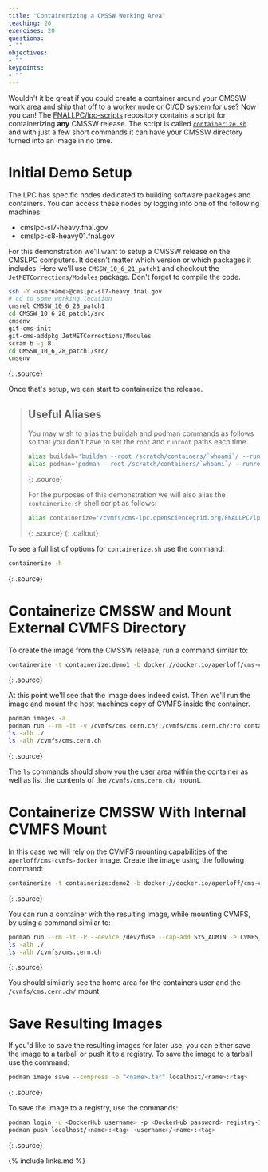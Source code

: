 ```yaml
---
title: "Containerizing a CMSSW Working Area"
teaching: 20
exercises: 20
questions:
- ""
objectives:
- ""
keypoints:
- ""
---
```


Wouldn't it be great if you could create a container around your CMSSW work area and ship that off to a worker node or CI/CD system for use? Now you can! The [FNALLPC/lpc-scripts](https://github.com/FNALLPC/lpc-scripts/) repository contains a script for containerizing **any** CMSSW release. The script is called [`containerize.sh`](https://github.com/FNALLPC/lpc-scripts/blob/master/containerize/containerize.sh) and with just a few short commands it can have your CMSSW directory turned into an image in no time.

# Initial Demo Setup

The LPC has specific nodes dedicated to building software packages and containers. You can access these nodes by logging into one of the following machines:

* cmslpc-sl7-heavy.fnal.gov
* cmslpc-c8-heavy01.fnal.gov

For this demonstration we'll want to setup a CMSSW release on the CMSLPC computers. It doesn't matter which version or which packages it includes. Here we'll use `CMSSW_10_6_21_patch1` and checkout the `JetMETCorrections/Modules` package. Don't forget to compile the code.

~~~bash
ssh -Y <username>@cmslpc-sl7-heavy.fnal.gov
# cd to some working location
cmsrel CMSSW_10_6_28_patch1
cd CMSSW_10_6_28_patch1/src
cmsenv
git-cms-init
git-cms-addpkg JetMETCorrections/Modules
scram b -j 8
cd CMSSW_10_6_28_patch1/src/
cmsenv
~~~
{: .source}

Once that's setup, we can start to containerize the release.

> ## Useful Aliases
> You may wish to alias the buildah and podman commands as follows so that you don't have to set the `root` and `runroot` paths each time.
> 
> ~~~bash
> alias buildah='buildah --root /scratch/containers/`whoami`/ --runroot /scratch/containers/`whoami`/'
> alias podman='podman --root /scratch/containers/`whoami`/ --runroot /scratch/containers/`whoami`/'
> ~~~
> {: .source}
> 
> For the purposes of this demonstration we will also alias the `containerize.sh` shell script as follows:
> 
> ~~~bash
> alias containerize='/cvmfs/cms-lpc.opensciencegrid.org/FNALLPC/lpc-scripts/containerize/containerize.sh'
> ~~~
> {: .source}
{: .callout}

To see a full list of options for `containerize.sh` use the command:

~~~bash
containerize -h
~~~
{: .source}

# Containerize CMSSW and Mount External CVMFS Directory

To create the image from the CMSSW release, run a command similar to:

~~~bash
containerize -t containerize:demo1 -b docker://docker.io/aperloff/cms-cvmfs-docker:light -C
~~~
{: .source}

At this point we'll see that the image does indeed exist. Then we'll run the image and mount the host machines copy of CVMFS inside the container.

~~~bash
podman images -a
podman run --rm -it -v /cvmfs/cms.cern.ch/:/cvmfs/cms.cern.ch/:ro containerize:demo1
ls -alh ./
ls -alh /cvmfs/cms.cern.ch
~~~
{: .source}

The `ls` commands should show you the user area within the container as well as list the contents of the `/cvmfs/cms.cern.ch/` mount.

# Containerize CMSSW With Internal CVMFS Mount

In this case we will rely on the CVMFS mounting capabilities of the `aperloff/cms-cvmfs-docker` image. Create the image using the following command:

~~~bash
containerize -t containerize:demo2 -b docker://docker.io/aperloff/cms-cvmfs-docker:light
~~~
{: .source}

You can run a container with the resulting image, while mounting CVMFS, by using a command similar to:

~~~bash
podman run --rm -it -P --device /dev/fuse --cap-add SYS_ADMIN -e CVMFS_MOUNTS="cms.cern.ch" containerize:demo2
ls -alh ./
ls -alh /cvmfs/cms.cern.ch
~~~
{: .source}

You should similarly see the home area for the containers user and the `/cvmfs/cms.cern.ch/` mount.

# Save Resulting Images

If you'd like to save the resulting images for later use, you can either save the image to a tarball or push it to a registry. To save the image to a tarball use the command:

~~~bash
podman image save --compress -o "<name>.tar" localhost/<name>:<tag>
~~~
{: .source}

To save the image to a registry, use the commands:

~~~bash
podman login -u <DockerHub username> -p <DockerHub password> registry-1.docker.io
podman push localhost/<name>:<tag> <username>/<name>:<tag>
~~~
{: .source}

{% include links.md %}